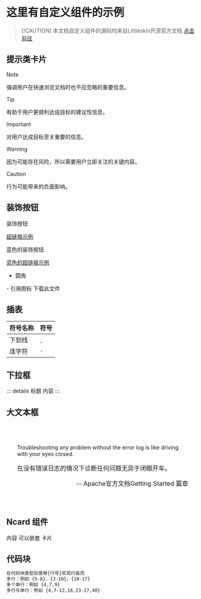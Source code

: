 <script setup>
import { faFileArrowDown } from '@fortawesome/free-solid-svg-icons'
</script>

# 这里有自定义组件的示例
> [!CAUTION] 本文档自定义组件的源码均来自Littleskin开源官方文档
> [<BSSection>点击前往</BSSection>](https://github.com/LittleSkinChina/manual-ng)
## 提示类卡片
> [!NOTE]
> 强调用户在快速浏览文档时也不应忽略的重要信息。

> [!TIP]
> 有助于用户更顺利达成目标的建议性信息。

> [!IMPORTANT]
> 对用户达成目标至关重要的信息。

> [!WARNING]
> 因为可能存在风险，所以需要用户立即关注的关键内容。

> [!CAUTION]
> 行为可能带来的负面影响。

## 装饰按钮

<BSSection>装饰按钮</BSSection>

[<BSSection>超链接示例</BSSection>](/example)

<BSButton>蓝色的装饰按钮</BSButton>

[<BSButton>蓝色的超链接示例</BSButton>](/example)
- 圆角
<Badge type="info" text="信息" />
<Badge type="tip" text="普通" />
<Badge type="warning" text="关键" />
<Badge type="danger" text="致命" />
- 引用图标
<BSButton ><FA :icon="faFileArrowDown" /> 下载此文件 </BSButton>

## 插表

| 符号名称 | 符号 |
| -------- | ---- |
| 下划线   | `_`  |
| 连字符   | `-`  |

## 下拉框
::: details 标题
内容
:::

## 大文本框

 <div align="center" style="padding: 2em; margin: 2em 0; border: 1px solid var(--vp-c-text-1); border-radius: 8px">
 <p align="left">Troubleshooting any problem without the error log is like driving with your eyes closed.</p>
 <p align="left" style="font-size: 1.15em">在没有错误日志的情况下诊断任何问题无异于闭眼开车。</p>
 <p align="right" style="font-size: 1.15em">-- Apache官方文档Getting Started 篇章</p>
 </div>

## Ncard 组件

<NCard title="这是Ncard组件" >
内容 可以嵌套 <BSSection><FA :icon="faUsers" /> 卡片</BSSection>
</NCard>

## 代码块

```markdown {2-3}
在代码块类型后使用{行号}实现行高亮
多行：例如 {5-8}、{3-10}、{10-17}
多个单行：例如 {4,7,9}
多行与单行：例如 {4,7-13,16,23-27,40}
```